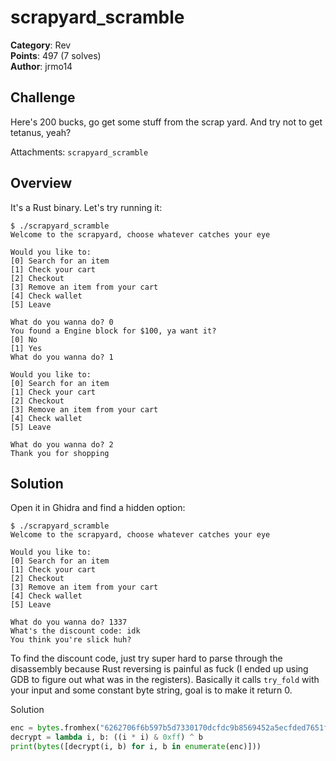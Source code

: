 # scrapyard_scramble

**Category**: Rev \
**Points**: 497 (7 solves) \
**Author**: jrmo14

## Challenge

Here's 200 bucks, go get some stuff from the scrap yard. And try not to get
tetanus, yeah?

Attachments: `scrapyard_scramble`

## Overview

It's a Rust binary. Let's try running it:
```
$ ./scrapyard_scramble
Welcome to the scrapyard, choose whatever catches your eye

Would you like to:
[0] Search for an item
[1] Check your cart
[2] Checkout
[3] Remove an item from your cart
[4] Check wallet
[5] Leave

What do you wanna do? 0
You found a Engine block for $100, ya want it?
[0] No
[1] Yes
What do you wanna do? 1

Would you like to:
[0] Search for an item
[1] Check your cart
[2] Checkout
[3] Remove an item from your cart
[4] Check wallet
[5] Leave

What do you wanna do? 2
Thank you for shopping
```

## Solution

Open it in Ghidra and find a hidden option:
```
$ ./scrapyard_scramble
Welcome to the scrapyard, choose whatever catches your eye

Would you like to:
[0] Search for an item
[1] Check your cart
[2] Checkout
[3] Remove an item from your cart
[4] Check wallet
[5] Leave

What do you wanna do? 1337
What's the discount code: idk
You think you're slick huh?
```

To find the discount code, just try super hard to parse through the disassembly
because Rust reversing is painful as fuck (I ended up using GDB to figure out
what was in the registers). Basically it calls `try_fold` with your input and
some constant byte string, goal is to make it return 0.

Solution
```python
enc = bytes.fromhex("6262706f6b597b5d7330170dcfdc9b8569452a5ecfded7651f05c1ad2427f1f47d")
decrypt = lambda i, b: ((i * i) & 0xff) ^ b
print(bytes([decrypt(i, b) for i, b in enumerate(enc)]))
```
